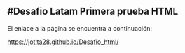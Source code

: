 #Desafio Latam
Primera prueba HTML
-------------------------------------

El enlace a la página se encuentra a continuación:

 https://jotita28.github.io/Desafio_html/
